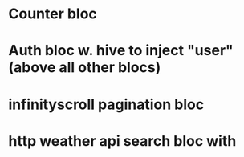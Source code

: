 # Counter bloc

# Auth bloc w. hive to inject "user" (above all other blocs)

# infinityscroll pagination bloc

# http weather api search bloc with